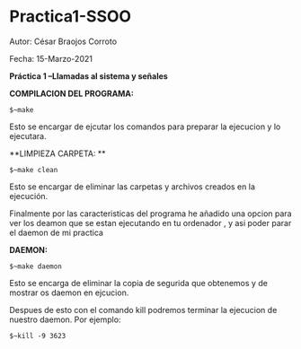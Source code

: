 # Practica1-SSOO

Autor: César Braojos Corroto

Fecha: 15-Marzo-2021

**Práctica 1 –Llamadas al sistema y señales**

**COMPILACION DEL PROGRAMA:**

    $~make

Esto se encargar de ejcutar los comandos para preparar la ejecucion y lo ejecutara.
    
**LIMPIEZA CARPETA: **

    $~make clean
    
Esto se encargar de eliminar las carpetas y archivos creados en la ejecución.


Finalmente por las caracteristicas del programa he añadido una opcion para ver los deamon que se estan ejecutando en tu ordenador , y asi poder parar el daemon de mi practica 

**DAEMON:**

    $~make daemon
  
 Esto se encarga de eliminar la copia de segurida que obtenemos y de mostrar os daemon en ejcucion.
 
 Despues de esto con el comando kill podremos terminar la ejecucion de nuestro daemon. 
 Por ejemplo: 
  
    $~kill -9 3623
